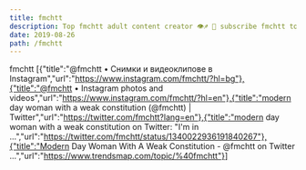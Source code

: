 ```yaml
---
title: fmchtt
description: Top fmchtt adult content creator 👁♐️ 👑 subscribe fmchtt to my porn site below IG fmchtt
date: 2019-08-26
path: /fmchtt
---
```


fmchtt
[{"title":"@fmchtt • Снимки и видеоклипове в Instagram","url":"https://www.instagram.com/fmchtt/?hl=bg"},{"title":"@fmchtt • Instagram photos and videos","url":"https://www.instagram.com/fmchtt/?hl=en"},{"title":"modern day woman with a weak constitution (@fmchtt) | Twitter","url":"https://twitter.com/fmchtt?lang=en"},{"title":"modern day woman with a weak constitution on Twitter: \"I'm in ...","url":"https://twitter.com/fmchtt/status/1340022936191840267"},{"title":"Modern Day Woman With A Weak Constitution - @fmchtt on Twitter ...","url":"https://www.trendsmap.com/topic/%40fmchtt"}]

